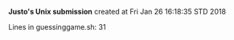 **Justo's Unix submission** created at
Fri Jan 26 16:18:35 STD 2018
  
Lines in guessinggame.sh: 
31
